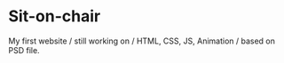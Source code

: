 # Sit-on-chair
My first website / still working on  / HTML, CSS, JS, Animation / based on PSD file.
